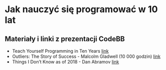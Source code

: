 # Jak nauczyć się programować w 10 lat

## Materiały i linki z prezentacji CodeBB

- Teach Yourself Programming in Ten Years [link](http://norvig.com/21-days.html)
- Outliers: The Story of Success - Malcolm Gladwell (10 000 godzin) [link](https://www.amazon.com/Outliers-Story-Success-Malcolm-Gladwell/dp/0316017922)
- Things I Don’t Know as of 2018 - Dan Abramov [link](https://overreacted.io/things-i-dont-know-as-of-2018/)

